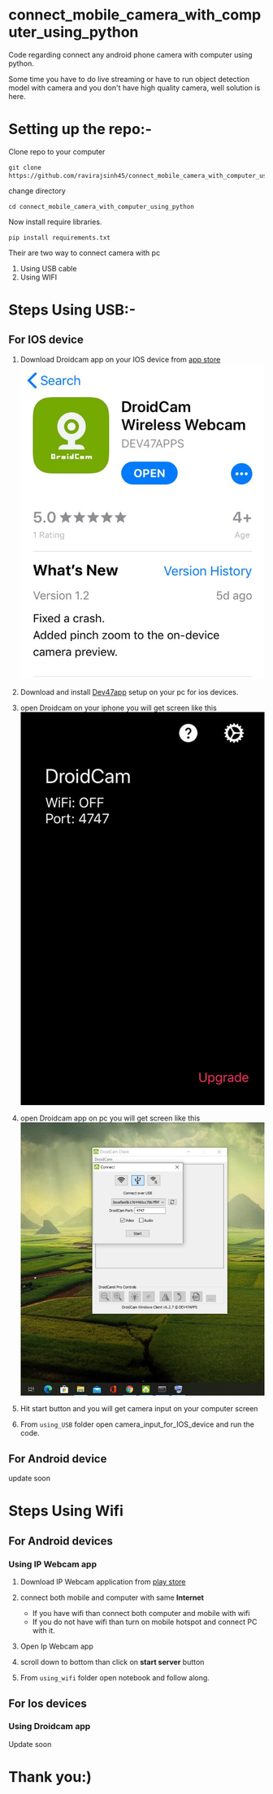 # connect_mobile_camera_with_computer_using_python
Code regarding connect any android phone camera with computer using python.

Some time you have to do live streaming or have to run object detection model with camera and you don't have high quality camera, well solution is here.

# Setting up the repo:-
Clone repo to your computer
```
git clone https://github.com/ravirajsinh45/connect_mobile_camera_with_computer_using_python.git
```

change directory 
```
cd connect_mobile_camera_with_computer_using_python
```

Now install require libraries.
```
pip install requirements.txt
```

Their are two way to connect camera with pc
1. Using USB cable
2. Using WIFI


# Steps Using USB:-

## For IOS device


1. Download Droidcam app on your IOS device from [app store](https://apps.apple.com/us/app/droidcam-wireless-webcam/id1510258102)
![](https://github.com/ravirajsinh45/connect_mobile_camera_with_computer_using_python/blob/master/images/app_store.jpeg)

2. Download and install [Dev47app](https://www.dev47apps.com/droidcam/windows/) setup on your pc for ios devices.

3. open Droidcam on your iphone you will get screen like this ![](https://github.com/ravirajsinh45/connect_mobile_camera_with_computer_using_python/blob/master/images/app_screen.jpeg)

4. open Droidcam app on pc you will get screen like this ![](https://github.com/ravirajsinh45/connect_mobile_camera_with_computer_using_python/blob/master/images/pc_screen_of_droidcam_client.jpg)

5. Hit start button and you will get camera input on your computer screen

6. From `using_USB` folder open camera_input_for_IOS_device and run the code.

## For Android device
update soon


# Steps Using Wifi

## For Android devices
### Using IP Webcam app
1. Download IP Webcam application from [play store](https://play.google.com/store/apps/details?id=com.pas.webcam&hl=en_IN)

2. connect both mobile and computer with same **Internet**
    - If you have wifi than connect both computer and mobile with wifi
    - If you do not have wifi than turn on mobile hotspot and connect PC with it.

3. Open Ip Webcam app

4. scroll down to bottom than click on **start server** button
 
5. From `using_wifi` folder open notebook and follow along.

## For Ios devices
### Using Droidcam app
Update soon




# Thank you:)


